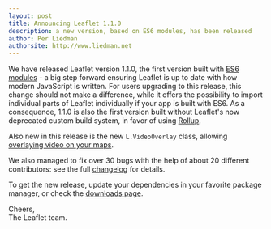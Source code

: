```yaml
---
layout: post
title: Announcing Leaflet 1.1.0
description: a new version, based on ES6 modules, has been released
author: Per Liedman
authorsite: http://www.liedman.net
---
```


We have released Leaflet version 1.1.0, the first version built with [ES6 modules](https://babeljs.io/learn-es2015/#ecmascript-2015-features-modules) - a big step forward ensuring Leaflet is up to date with how modern JavaScript is written. For users upgrading to this release, this change should not make a difference, while it offers the possibility to import individual parts of Leaflet individually if your app is built with ES6. As a consequence, 1.1.0 is also the first version built without Leaflet's now deprecated custom build system, in favor of using [Rollup](https://rollupjs.org/).

Also new in this release is the new `L.VideoOverlay` class, allowing [overlaying video on your maps](https://leafletjs.com/examples/video-overlay/).

We also managed to fix over 30 bugs with the help of about 20 different contributors: see the full [changelog](https://github.com/Leaflet/Leaflet/blob/main/CHANGELOG.md) for details.

To get the new release, update your dependencies in your favorite package manager, or check the [downloads page](https://leafletjs.com/download.html).

Cheers,<br>
The Leaflet team.
